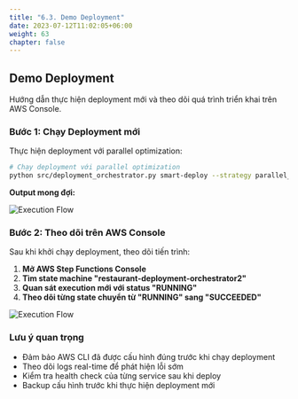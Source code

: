 ```yaml
---
title: "6.3. Demo Deployment"
date: 2023-07-12T11:02:05+06:00
weight: 63
chapter: false
---
```


## Demo Deployment

Hướng dẫn thực hiện deployment mới và theo dõi quá trình triển khai trên AWS Console.

### Bước 1: Chạy Deployment mới

Thực hiện deployment với parallel optimization:

```bash
# Chạy deployment với parallel optimization
python src/deployment_orchestrator.py smart-deploy --strategy parallel_optimized --wait
```

**Output mong đợi:**

![Execution Flow](/images/3/start1.jpg)

### Bước 2: Theo dõi trên AWS Console

Sau khi khởi chạy deployment, theo dõi tiến trình:

1. **Mở AWS Step Functions Console**
2. **Tìm state machine "restaurant-deployment-orchestrator2"**
3. **Quan sát execution mới với status "RUNNING"**
4. **Theo dõi từng state chuyển từ "RUNNING" sang "SUCCEEDED"**

![Execution Flow](/images/3/end1.jpg)


### Lưu ý quan trọng

- Đảm bảo AWS CLI đã được cấu hình đúng trước khi chạy deployment
- Theo dõi logs real-time để phát hiện lỗi sớm
- Kiểm tra health check của từng service sau khi deploy
- Backup cấu hình trước khi thực hiện deployment mới 